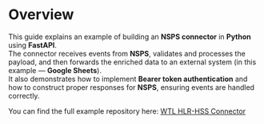 # Overview

This guide explains an example of building an **NSPS connector** in **Python** using **FastAPI**.  
The connector receives events from **NSPS**, validates and processes the payload, and then forwards the enriched data to an external system (in this example — **Google Sheets**).  
It also demonstrates how to implement **Bearer token authentication** and how to construct proper responses for **NSPS**, ensuring events are handled correctly.

You can find the full example repository here: [WTL HLR-HSS Connector](https://gitlab.portaone.com:8949/read-only/wtl_hlr_hss_connector)